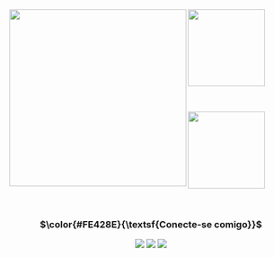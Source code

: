 <!-- <div align = "center">
<img  alt="Daniel Banner" width="700" src="danielgomes775.png">
</div> -->

<p> &nbsp; </p>

<div>
  <a >
  <img height= 314.6" align="left" src="https://github-readme-stats.vercel.app/api/top-langs/?username=danielgomes775&layout=donut-vertical&theme=radical" />
</a>

<a href="https://github.com/danielgomes775/github-readme-stats">
  <img height="137"  align="center" src="https://github-readme-stats.vercel.app/api/pin/?username=danielgomes775&repo=SAP_Study_Projects&theme=radical"/>
</a>
<p> &nbsp; </p>
<a>
  <img height="137"  align="center" src="https://github-readme-stats.vercel.app/api?username=danielgomes775&show_icons=true&theme=radical&card_width=652px" />
</a>
</div>

 <p> &nbsp; </p>

<div align="center">
  <h3 align="center">$\color{#FE428E}{\textsf{Conecte-se comigo}}$</h3>

<!-- Tirei esses ícones daqui: https://github.com/Ileriayo/markdown-badges?tab=readme-ov-file -->
 <a href = ""><img src="https://img.shields.io/badge/Discord-%235865F2.svg?style=for-the-badge&logo=discord&logoColor=white" target="_blank"></a>
 <a href = "mailto:danielgomes775@gmail.com"><img src="https://img.shields.io/badge/-Gmail-%23333?style=for-the-badge&logo=gmail&logoColor=white" target="_blank"></a>
 <a href="https://www.linkedin.com/in/daniel-gomes-767399234" target="_blank"><img src="https://img.shields.io/badge/-LinkedIn-%230077B5?style=for-the-badge&logo=linkedin&logoColor=white" target="_blank">
  
</div>


